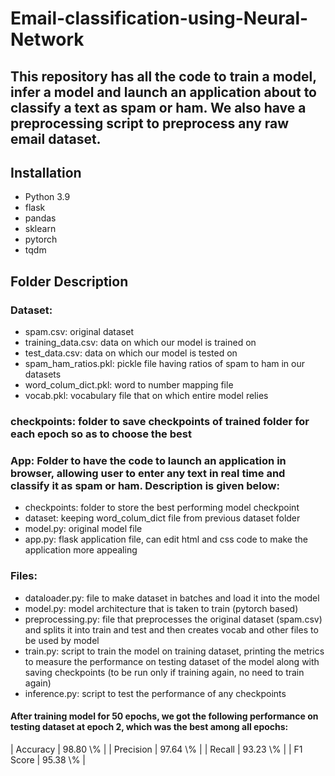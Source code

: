 # Email-classification-using-Neural-Network

## This repository has all the code to train a model, infer a model and launch an application about to classify a text as spam or ham. We also have a preprocessing script to preprocess any raw email dataset.

## Installation
- Python 3.9
- flask
- pandas
- sklearn
- pytorch
- tqdm

## Folder Description
### Dataset:
- spam.csv: original dataset
- training_data.csv: data on which our model is trained on
- test_data.csv: data on which our model is tested on
- spam_ham_ratios.pkl: pickle file having ratios of spam to ham in our datasets
- word_colum_dict.pkl: word to number mapping file
- vocab.pkl: vocabulary file that on which entire model relies

### checkpoints: folder to save checkpoints of trained folder for each epoch so as to choose the best

### App: Folder to have the code to launch an application in browser, allowing user to enter any text in real time and classify it as spam or ham. Description is given below:
- checkpoints: folder to store the best performing model checkpoint
- dataset: keeping word_colum_dict file from previous dataset folder
- model.py: original model file
- app.py: flask application file, can edit html and css code to make the application more appealing

### Files:
- dataloader.py: file to make dataset in batches and load it into the model
- model.py: model architecture that is taken to train (pytorch based)
- preprocessing.py: file that preprocesses the original dataset (spam.csv) and splits it into train and test and then creates vocab and other files to be used by model
- train.py: script to train the model on training dataset, printing the metrics to measure the performance on testing dataset of the model along with saving checkpoints (to be run only if training again, no need to train again)
- inference.py: script to test the performance of any checkpoints

#### After training model for 50 epochs, we got the following performance on testing dataset at epoch 2, which was the best among all epochs:
| Accuracy | 98.80 \\% |
| Precision | 97.64 \\% |
| Recall | 93.23 \\% |
| F1 Score | 95.38 \\% |
